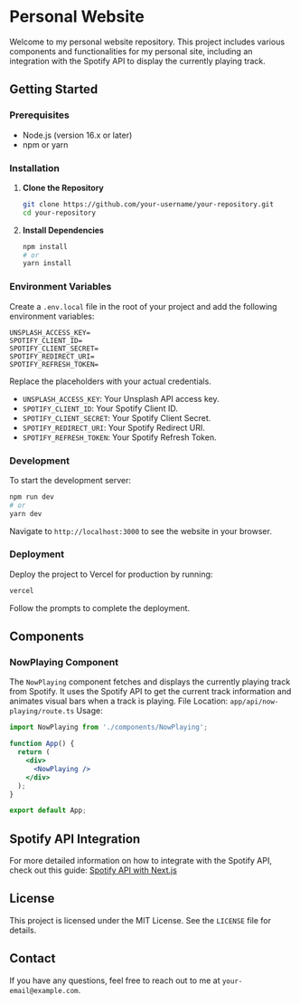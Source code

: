 # Personal Website
Welcome to my personal website repository. This project includes various components and functionalities for my personal site, including an integration with the Spotify API to display the currently playing track.
## Getting Started
### Prerequisites
- Node.js (version 16.x or later)
- npm or yarn
### Installation
1. **Clone the Repository**
   ```bash
   git clone https://github.com/your-username/your-repository.git
   cd your-repository
   ```
2. **Install Dependencies**
   ```bash
   npm install
   # or
   yarn install
   ```
### Environment Variables
Create a `.env.local` file in the root of your project and add the following environment variables:
```dotenv
UNSPLASH_ACCESS_KEY=
SPOTIFY_CLIENT_ID=
SPOTIFY_CLIENT_SECRET=
SPOTIFY_REDIRECT_URI=
SPOTIFY_REFRESH_TOKEN=
```
Replace the placeholders with your actual credentials.
- `UNSPLASH_ACCESS_KEY`: Your Unsplash API access key.
- `SPOTIFY_CLIENT_ID`: Your Spotify Client ID.
- `SPOTIFY_CLIENT_SECRET`: Your Spotify Client Secret.
- `SPOTIFY_REDIRECT_URI`: Your Spotify Redirect URI.
- `SPOTIFY_REFRESH_TOKEN`: Your Spotify Refresh Token.
### Development
To start the development server:
```bash
npm run dev
# or
yarn dev
```
Navigate to `http://localhost:3000` to see the website in your browser.
### Deployment
Deploy the project to Vercel for production by running:
```bash
vercel
```
Follow the prompts to complete the deployment.
## Components
### NowPlaying Component
The `NowPlaying` component fetches and displays the currently playing track from Spotify. It uses the Spotify API to get the current track information and animates visual bars when a track is playing.
File Location: `app/api/now-playing/route.ts`
Usage:
```jsx
import NowPlaying from './components/NowPlaying';

function App() {
  return (
    <div>
      <NowPlaying />
    </div>
  );
}

export default App;
```
## Spotify API Integration
For more detailed information on how to integrate with the Spotify API, check out this guide:
[Spotify API with Next.js](https://example.com/spotify-api-guide)
## License
This project is licensed under the MIT License. See the `LICENSE` file for details.
## Contact
If you have any questions, feel free to reach out to me at `your-email@example.com`.